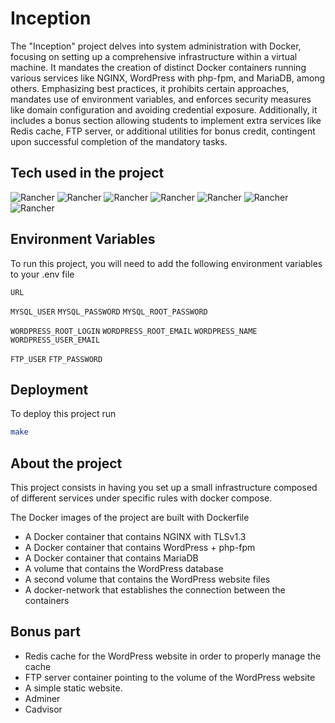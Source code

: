 
# Inception

The "Inception" project delves into system administration with Docker, focusing on setting up a comprehensive infrastructure within a virtual machine. It mandates the creation of distinct Docker containers running various services like NGINX, WordPress with php-fpm, and MariaDB, among others. Emphasizing best practices, it prohibits certain approaches, mandates use of environment variables, and enforces security measures like domain configuration and avoiding credential exposure. Additionally, it includes a bonus section allowing students to implement extra services like Redis cache, FTP server, or additional utilities for bonus credit, contingent upon successful completion of the mandatory tasks.


## Tech used in the project

![Rancher](https://img.shields.io/badge/Docker-2CA5E0?style=for-the-badge&logo=docker&logoColor=white)
![Rancher](https://img.shields.io/badge/Debian-A81D33?style=for-the-badge&logo=debian&logoColor=white)
![Rancher](https://img.shields.io/badge/Shell_Script-121011?style=for-the-badge&logo=gnu-bash&logoColor=white)
![Rancher](https://img.shields.io/badge/MariaDB-003545?style=for-the-badge&logo=mariadb&logoColor=white)
![Rancher](https://img.shields.io/badge/Nginx-009639?style=for-the-badge&logo=nginx&logoColor=white)
![Rancher](https://img.shields.io/badge/Wordpress-21759B?style=for-the-badge&logo=wordpress&logoColor=white)
![Rancher](https://img.shields.io/badge/redis-CC0000.svg?&style=for-the-badge&logo=redis&logoColor=white)



## Environment Variables

To run this project, you will need to add the following environment variables to your .env file

`URL`

`MYSQL_USER`
`MYSQL_PASSWORD`
`MYSQL_ROOT_PASSWORD`

`WORDPRESS_ROOT_LOGIN`
`WORDPRESS_ROOT_EMAIL`
`WORDPRESS_NAME`
`WORDPRESS_USER_EMAIL`

`FTP_USER`
`FTP_PASSWORD`


## Deployment

To deploy this project run

```bash
make
```

## About the project

This project consists in having you set up a small infrastructure composed of different
services under specific rules with docker compose.

The Docker images of the project are built with Dockerfile

- A Docker container that contains NGINX with TLSv1.3
- A Docker container that contains WordPress + php-fpm
- A Docker container that contains MariaDB
- A volume that contains the WordPress database
- A second volume that contains the WordPress website files
- A docker-network that establishes the connection between the containers

## Bonus part
- Redis cache for the WordPress website in order to properly manage the cache
- FTP server container pointing to the volume of the WordPress website
- A simple static website.
- Adminer
- Cadvisor
